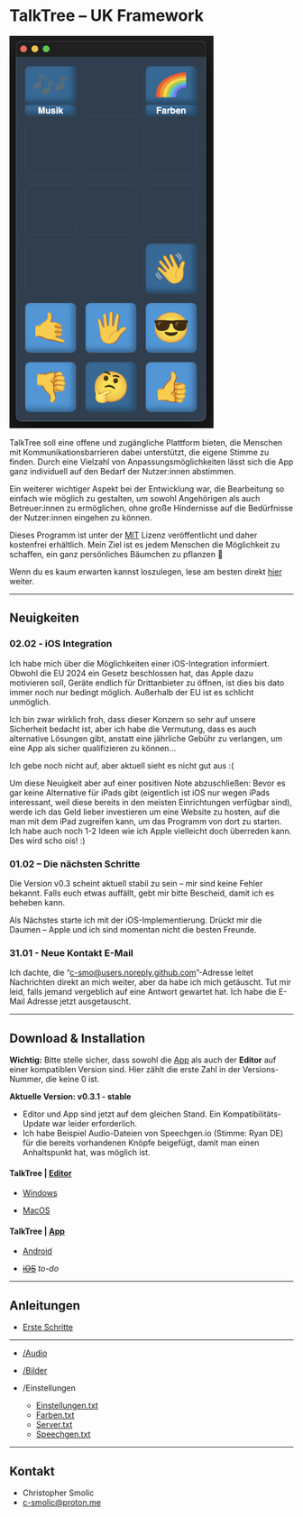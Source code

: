 # TalkTree – UK Framework

   <img src="./preview_main.png" alt="preview_main" width="362" height="696">

TalkTree soll eine offene und zugängliche Plattform bieten, die Menschen mit Kommunikationsbarrieren dabei unterstützt, die eigene Stimme zu finden. Durch eine Vielzahl von Anpassungsmöglichkeiten lässt sich die App ganz individuell auf den Bedarf der Nutzer:innen abstimmen.

Ein weiterer wichtiger Aspekt bei der Entwicklung war, die Bearbeitung so einfach wie möglich zu gestalten, um sowohl Angehörigen als auch Betreuer:innen zu ermöglichen, ohne große Hindernisse auf die Bedürfnisse der Nutzer:innen eingehen zu können.

Dieses Programm ist unter der [MIT](https://github.com/c-smo/TalkTree-Edit/blob/main/LICENSE.md) Lizenz veröffentlicht und daher kostenfrei erhältlich. Mein Ziel ist es jedem Menschen die Möglichkeit zu schaffen, ein ganz persönliches Bäumchen zu pflanzen 🌱

Wenn du es kaum erwarten kannst loszulegen, lese am besten direkt [hier](https://github.com/c-smo/TalkTree-Edit/blob/main/TalkTree_Edit/Anleitungen/Erste_Schritte.md) weiter.

---

## Neuigkeiten

### 02.02 - iOS Integration

Ich habe mich über die Möglichkeiten einer iOS-Integration informiert. Obwohl die EU 2024 ein Gesetz beschlossen hat, das Apple dazu motivieren soll, Geräte endlich für Drittanbieter zu öffnen, ist dies bis dato immer noch nur bedingt möglich. Außerhalb der EU ist es schlicht unmöglich. 

Ich bin zwar wirklich froh, dass dieser Konzern so sehr auf unsere Sicherheit bedacht ist, aber ich habe die Vermutung, dass es auch alternative Lösungen gibt, anstatt eine jährliche Gebühr zu verlangen, um eine App als sicher qualifizieren zu können...

Ich gebe noch nicht auf, aber aktuell sieht es nicht gut aus :(

Um diese Neuigkeit aber auf einer positiven Note abzuschließen: Bevor es gar keine Alternative für iPads gibt (eigentlich ist iOS nur wegen iPads interessant, weil diese bereits in den meisten Einrichtungen verfügbar sind), werde ich das Geld lieber investieren um eine Website zu hosten, auf die man mit dem iPad zugreifen kann, um das Programm von dort zu starten. Ich habe auch noch 1-2 Ideen wie ich Apple vielleicht doch überreden kann. Des wird scho ois! :)

### 01.02 – Die nächsten Schritte  
Die Version v0.3 scheint aktuell stabil zu sein – mir sind keine Fehler bekannt. Falls euch etwas auffällt, gebt mir bitte Bescheid, damit ich es beheben kann.  

Als Nächstes starte ich mit der iOS-Implementierung. Drückt mir die Daumen – Apple und ich sind momentan nicht die besten Freunde.  

### 31.01 - Neue Kontakt E-Mail
Ich dachte, die “c-smo@users.noreply.github.com”-Adresse leitet Nachrichten direkt an mich weiter, aber da habe ich mich getäuscht. Tut mir leid, falls jemand vergeblich auf eine Antwort gewartet hat. Ich habe die E-Mail Adresse jetzt ausgetauscht.

---

## Download & Installation

**Wichtig:** Bitte stelle sicher, dass sowohl die [App](https://github.com/c-smo/TalkTree-App) als auch der **Editor** auf einer kompatiblen Version sind. Hier zählt die erste Zahl in der Versions-Nummer, die keine 0 ist.

**Aktuelle Version: v0.3.1 - stable** 

- Editor und App sind jetzt auf dem gleichen Stand. Ein Kompatibilitäts-Update war leider erforderlich. 
- Ich habe Beispiel Audio-Dateien von Speechgen.io (Stimme: Ryan DE) für die bereits vorhandenen Knöpfe beigefügt, damit man einen Anhaltspunkt hat, was möglich ist.


#### TalkTree | **[Editor](https://github.com/c-smo/TalkTree-Edit)**

- [Windows](https://github.com/c-smo/TalkTree-Edit/blob/main/TalkTree_Edit/Anleitungen/Installation/windows.md)

- [MacOS](https://github.com/c-smo/TalkTree-Edit/blob/main/TalkTree_Edit/Anleitungen/Installation/macos.md)


#### TalkTree | **[App](https://github.com/c-smo/TalkTree-App)**

- [Android](https://github.com/c-smo/TalkTree-App/releases/download/v0.3.0/TalkTree-App_v0.3.0_android.apk)

- ~~[iOS](URL)~~ _to-do_

---

## Anleitungen

- [Erste Schritte](https://github.com/c-smo/TalkTree-Edit/blob/main/TalkTree_Edit/Anleitungen/Erste_Schritte.md)

---

- [/Audio](https://github.com/c-smo/TalkTree-Edit/blob/main/TalkTree_Edit/Anleitungen/Audio/Audio.md)
- [/Bilder](https://github.com/c-smo/TalkTree-Edit/blob/main/TalkTree_Edit/Anleitungen/Bilder/Bilder.md)
- /Einstellungen

  - [Einstellungen.txt](https://github.com/c-smo/TalkTree-Edit/blob/main/TalkTree_Edit/Anleitungen/Einstellungen/Einstellungen.md)
  - [Farben.txt](https://github.com/c-smo/TalkTree-Edit/blob/main/TalkTree_Edit/Anleitungen/Einstellungen/Farben.md)
  - [Server.txt](https://github.com/c-smo/TalkTree-Edit/blob/main/TalkTree_Edit/Anleitungen/Einstellungen/Server.md)
  - [Speechgen.txt](https://github.com/c-smo/TalkTree-Edit/blob/main/TalkTree_Edit/Anleitungen/Einstellungen/Speechgen.md)

---

## Kontakt

- Christopher Smolic
- c-smolic@proton.me
